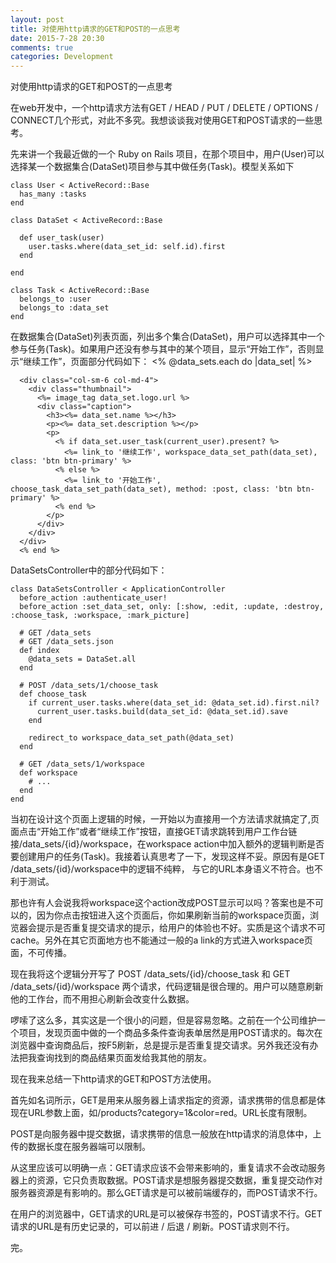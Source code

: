```yaml
---
layout: post
title: 对使用http请求的GET和POST的一点思考 
date: 2015-7-28 20:30
comments: true
categories: Development
---
```


对使用http请求的GET和POST的一点思考

在web开发中，一个http请求方法有GET / HEAD / PUT / DELETE / OPTIONS / CONNECT几个形式，对此不多究。我想谈谈我对使用GET和POST请求的一些思考。

先来讲一个我最近做的一个 Ruby on Rails 项目，在那个项目中，用户(User)可以选择某一个数据集合(DataSet)项目参与其中做任务(Task)。模型关系如下

    class User < ActiveRecord::Base
      has_many :tasks       
    end

    class DataSet < ActiveRecord::Base

      def user_task(user)
        user.tasks.where(data_set_id: self.id).first
      end

    end

    class Task < ActiveRecord::Base
      belongs_to :user
      belongs_to :data_set
    end

在数据集合(DataSet)列表页面，列出多个集合(DataSet)，用户可以选择其中一个参与任务(Task)。如果用户还没有参与其中的某个项目，显示“开始工作”，否则显示“继续工作”，页面部分代码如下：
    <% @data_sets.each do |data_set| %>

      <div class="col-sm-6 col-md-4">
        <div class="thumbnail">
          <%= image_tag data_set.logo.url %>
          <div class="caption">
            <h3><%= data_set.name %></h3>
            <p><%= data_set.description %></p>
            <p>
              <% if data_set.user_task(current_user).present? %>
                <%= link_to '继续工作', workspace_data_set_path(data_set), class: 'btn btn-primary' %>
              <% else %>
                <%= link_to '开始工作', choose_task_data_set_path(data_set), method: :post, class: 'btn btn-primary' %>
              <% end %>
            </p>
          </div>
        </div>
      </div>
      <% end %>
      
DataSetsController中的部分代码如下：

    class DataSetsController < ApplicationController
      before_action :authenticate_user!
      before_action :set_data_set, only: [:show, :edit, :update, :destroy, :choose_task, :workspace, :mark_picture]

      # GET /data_sets
      # GET /data_sets.json
      def index
        @data_sets = DataSet.all
      end

      # POST /data_sets/1/choose_task
      def choose_task
        if current_user.tasks.where(data_set_id: @data_set.id).first.nil?
          current_user.tasks.build(data_set_id: @data_set.id).save
        end

        redirect_to workspace_data_set_path(@data_set)
      end

      # GET /data_sets/1/workspace
      def workspace   
        # ...
      end
    end 
    
当初在设计这个页面上逻辑的时候，一开始以为直接用一个方法请求就搞定了,页面点击“开始工作”或者“继续工作”按钮，直接GET请求跳转到用户工作台链接/data_sets/{id}/workspace，在workspace action中加入额外的逻辑判断是否要创建用户的任务(Task)。我接着认真思考了一下，发现这样不妥。原因有是GET /data_sets/{id}/workspace中的逻辑不纯粹， 与它的URL本身语义不符合。也不利于测试。

那也许有人会说我将workspace这个action改成POST显示可以吗？答案也是不可以的，因为你点击按钮进入这个页面后，你如果刷新当前的workspace页面，浏览器会提示是否重复提交请求的提示，给用户的体验也不好。实质是这个请求不可cache。另外在其它页面地方也不能通过一般的a link的方式进入workspace页面，不可传播。

现在我将这个逻辑分开写了 POST /data_sets/{id}/choose_task 和 GET /data_sets/{id}/workspace 两个请求，代码逻辑是很合理的。用户可以随意刷新他的工作台，而不用担心刷新会改变什么数据。

啰嗦了这么多，其实这是一个很小的问题，但是容易忽略。之前在一个公司维护一个项目，发现页面中做的一个商品多条件查询表单居然是用POST请求的。每次在浏览器中查询商品后，按F5刷新，总是提示是否重复提交请求。另外我还没有办法把我查询找到的商品结果页面发给我其他的朋友。

现在我来总结一下http请求的GET和POST方法使用。

首先如名词所示，GET是用来从服务器上请求指定的资源，请求携带的信息都是体现在URL参数上面，如/products?category=1&color=red。URL长度有限制。

POST是向服务器中提交数据，请求携带的信息一般放在http请求的消息体中，上传的数据长度在服务器端可以限制。

从这里应该可以明确一点：GET请求应该不会带来影响的，重复请求不会改动服务器上的资源，它只负责取数据。POST请求是想服务器提交数据，重复提交动作对服务器资源是有影响的。那么GET请求是可以被前端缓存的，而POST请求不行。

在用户的浏览器中，GET请求的URL是可以被保存书签的，POST请求不行。GET请求的URL是有历史记录的，可以前进 / 后退 / 刷新。POST请求则不行。

完。
